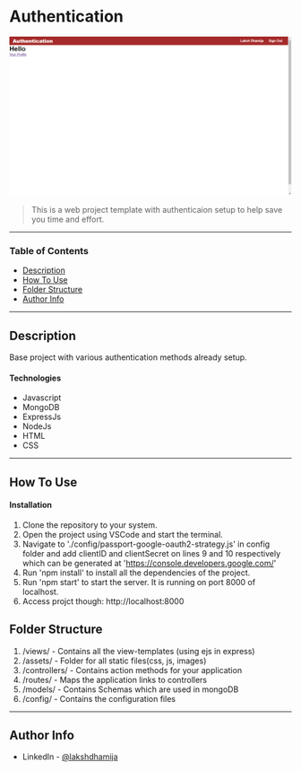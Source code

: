 # Authentication

![Project Image](./assets/images/proj_image.png)

> This is a web project template with authenticaion setup to help save you time and effort.

---

### Table of Contents

- [Description](#description)
- [How To Use](#how-to-use)
- [Folder Structure](#folder-structure)
- [Author Info](#author-info)

---

## Description

Base project with various authentication methods already setup.

#### Technologies

- Javascript
- MongoDB
- ExpressJs
- NodeJs
- HTML
- CSS

---

## How To Use

#### Installation

1. Clone the repository to your system.
2. Open the project using VSCode and start the terminal.
3. Navigate to './config/passport-google-oauth2-strategy.js' in config folder and add clientID and clientSecret on lines 9 and 10 respectively which can be generated at 'https://console.developers.google.com/'
4. Run 'npm install' to install all the dependencies of the project.
5. Run 'npm start' to start the server. It is running on port 8000 of localhost.
6. Access projct though: http://localhost:8000

## Folder Structure

1. /views/ - Contains all the view-templates (using ejs in express)
2. /assets/ - Folder for all static files(css, js, images)
3. /controllers/ - Contains action methods for your application
4. /routes/ - Maps the application links to controllers
5. /models/ - Contains Schemas which are used in mongoDB
6. /config/ - Contains the configuration files
---

## Author Info

- LinkedIn - [@lakshdhamija](https://www.linkedin.com/in/laksh-dhamija/)
